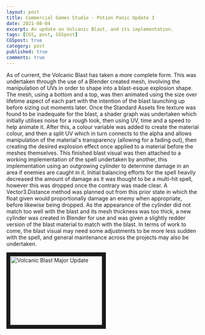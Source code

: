 ```yaml
---
layout: post
title: Commercial Games Studio - Potion Panic Update 3
date: 2021-08-04
excerpt: An update on Volcanic Blast, and its implementation.
tags: [CGS, post, CGSpost]
CGSpost: true
category: post
published: true
comments: true
---
```

As of current, the Volcanic Blast has taken a more complete form. This was undertaken through the use of a Blender created mesh, involving the manipulation of UVs in order to shape into a blast-esque explosion shape. The mesh, using a bottom and a top, was then animated using the size over lifetime aspect of each part with the intention of the blast launching up before sizing out moments later. Once the Standard Assets fire texture was found to be inadequate for the blast, a shader graph was undertaken which initially utilises noise for a rough look, then using UV, time and a speed to help animate it. After this, a colour variable was added to create the material colour, and then a split UV which in turn connects to the alpha and allows manipulation of the material's transparency (allowing for a fading out), then creating the desired explosion effect once applied to a material before the meshes themselves. This finished blast visual was then attached to a working implementation of the spell undertaken by another, this implementation using an outgrowing cylinder to determine damage in an area if enemies are caught in it. Initial balancing efforts for the spell heavily decreased the amount of damage as it was thought to be a multi-hit spell, however this was dropped once the contrary was made clear. A Vector3.Distance method was planned out from this prior state in which the float given would proportionally damage an enemy when appropriate, before likewise being dropped. As the appearance of the cylinder did not match too well with the blast and its mesh thickness was too thick, a new cylinder was created in Blender for use and was given a slightly redder version of the blast material to match with the blast. In terms of work to come, the blast visual may need some adjustments to be more less sudden with the spell, and general maintenance across the projects may also be undertaken.

<a href="http://www.youtube.com/watch?feature=player_embedded&v=oN7M9UmY7Ks" target="_blank"><img src="http://img.youtube.com/vi/oN7M9UmY7Ks/0.jpg" alt="Volcanic Blast Major Update" width="240" height="180" border="10" /></a>